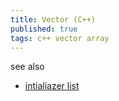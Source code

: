 ```yaml
---
title: Vector (C++)
published: true
tags: c++ vector array
---
```

see also
- [intialiazer list](https://chatgpt.com/share/686a453b-7468-800d-b304-eca61633337b)
